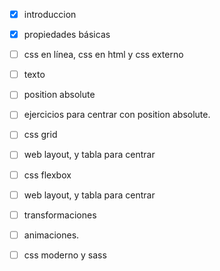- [x] introduccion
- [x] propiedades básicas
- [ ] css en línea, css en html y css externo
- [ ] texto
- [ ] position absolute
- [ ] ejercicios para centrar con position absolute.

- [ ] css grid
- [ ] web layout, y tabla para centrar

- [ ] css flexbox
- [ ] web layout, y tabla para centrar

- [ ] transformaciones
- [ ] animaciones.
- [ ] css moderno y sass
